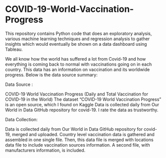 # COVID-19-World-Vaccination-Progress

This repository contains Python code that does an exploratory analysis, various machine learning techniques and regression analysis to gather insights which would eventually be shown on a data dashboard using Tableau.

We all know how the world has suffered a lot from Covid-19 and how everything is coming back to normal with vaccinations going on in each country. This data has an information on vaccination and its worldwide progress. Below is the data source summary:

Data Source :

COVID-19 World Vaccination Progress
(Daily and Total Vaccination for COVID-19 in the World)
The dataset “COVID-19 World Vaccination Progress” is an open source, which I found on Kaggle
Data is collected daily from Our World in Data GitHub repository for covid-19. I rate the data as trustworthy.


Data Collection:

Data is collected daily from Our World in Data GitHub repository for covid-19, merged and uploaded. Country level vaccination data is gathered and assembled in one single file. Then, this data file is merged with locations data file to include vaccination sources information. A second file, with manufacturers information, is included.


